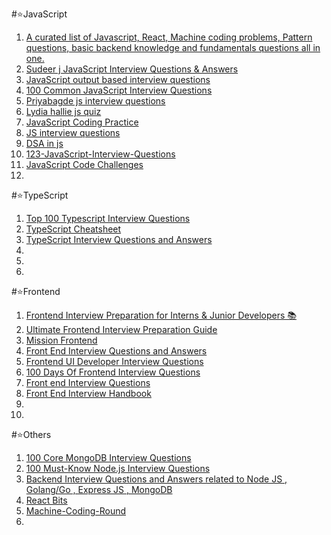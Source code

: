 <!-- [<a href="" target="_blank"></a>]() -->
#⭐JavaScript
1. [<a href="https://github.com/Abhay5855/Mission-frontend" target="_blank">A curated list of Javascript, React, Machine coding problems, Pattern questions, basic backend knowledge and fundamentals questions all in one.</a>](https://github.com/Abhay5855/Mission-frontend)
2. [Sudeer j JavaScript Interview Questions & Answers](https://github.com/sudheerj/javascript-interview-questions)
3. [<a href="https://github.com/surbhidighe/Javascript-Output-Based-Questions" target="_blank">JavaScript output based interview questions</a>](https://github.com/surbhidighe/Javascript-Output-Based-Questions)
4. [100 Common JavaScript Interview Questions](https://github.com/Devinterview-io/javascript-interview-questions)
5. [Priyabagde js interview questions](https://github.com/priya42bagde/JavaScriptCodingInterviewQuestions)
6. [Lydia hallie js quiz](https://github.com/lydiahallie/jsquiz)
7. [JavaScript Coding Practice](https://github.com/learning-zone/javascript-coding-practice)
8. [JS interview questions](https://github.com/vvscode/js--interview-questions)
9. [DSA in js](https://github.com/chetannada/Javascript-Practice)
10. [123-JavaScript-Interview-Questions](https://github.com/ganqqwerty/123-Essential-JavaScript-Interview-Questions)
11. [JavaScript Code Challenges](https://github.com/sadanandpai/javascript-code-challenges)
12. []()
    


#⭐TypeScript
1. [Top 100 Typescript Interview Questions](https://github.com/Devinterview-io/typescript-interview-questions)
2. [TypeScript Cheatsheet](https://github.com/rmolinamir/typescript-cheatsheet)
3. [TypeScript Interview Questions and Answers](https://github.com/aershov24/typescript-interview-questions)
4. []()
5. []()
6. []()

#⭐Frontend
1. [Frontend Interview Preparation for Interns & Junior Developers 📚](https://github.com/PriontoAbdullah/Frontend-Interview-Preparation-for-Interns-and-Junior-Developers)
2.  [Ultimate Frontend Interview Preparation Guide](https://github.com/ishwarrimal/frontend-interview-preparation)
3.  [Mission Frontend](https://github.com/Abhay5855/Mission-frontend)
4.  [ Front End Interview Questions and Answers](https://github.com/wwwebman/front-end-interview-questions)
5.  [Frontend UI Developer Interview Questions](https://github.com/sunil12738/frontend-developer-interview-questions)
6.  [100 Days Of Frontend Interview Questions](https://github.com/Saran-pariyar/100_Days_Of_Frontend_Interview_Questions)
7.  [Front end Interview Questions](https://github.com/khan4019/front-end-Interview-Questions)
8.  [Front End Interview Handbook](https://github.com/yangshun/front-end-interview-handbook)
9.  []()
10.  []()


#⭐Others
1. [100 Core MongoDB Interview Questions](https://github.com/Devinterview-io/mongodb-interview-questions)
2. [100 Must-Know Node.js Interview Questions](https://github.com/Devinterview-io/node-interview-questions)
3. [Backend Interview Questions and Answers related to Node JS , Golang/Go , Express JS , MongoDB](https://github.com/Gauthamjm007/Backend-NodeJS-Golang-Interview_QA)
4. [React Bits](https://github.com/vasanthk/react-bits)
5. [Machine-Coding-Round](https://github.com/NikhilJHA01/Machine-Coding-Round)
6. []()
